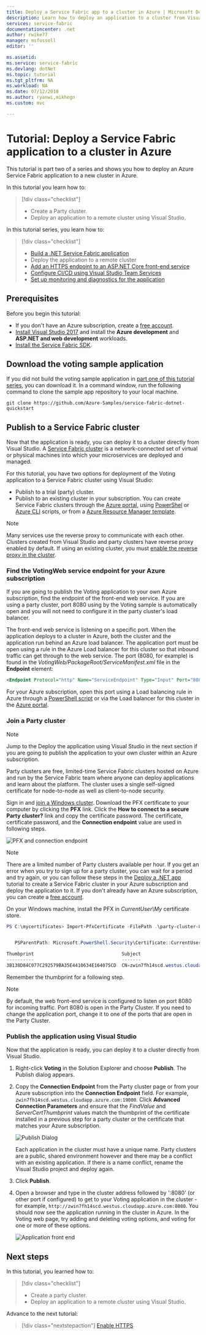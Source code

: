 ```yaml
---
title: Deploy a Service Fabric app to a cluster in Azure | Microsoft Docs
description: Learn how to deploy an application to a cluster from Visual Studio.
services: service-fabric
documentationcenter: .net
author: rwike77 
manager: msfussell 
editor: ''

ms.assetid:
ms.service: service-fabric
ms.devlang: dotNet
ms.topic: tutorial
ms.tgt_pltfrm: NA
ms.workload: NA
ms.date: 07/12/2018
ms.author: ryanwi,mikhegn
ms.custom: mvc

---
```

# Tutorial: Deploy a Service Fabric application to a cluster in Azure

This tutorial is part two of a series and shows you how to deploy an Azure Service Fabric application to a new cluster in Azure.

In this tutorial you learn how to:
> [!div class="checklist"]
> * Create a Party cluster.
> * Deploy an application to a remote cluster using Visual Studio.

In this tutorial series, you learn how to:
> [!div class="checklist"]
> * [Build a .NET Service Fabric application](service-fabric-tutorial-create-dotnet-app.md)
> * Deploy the application to a remote cluster
> * [Add an HTTPS endpoint to an ASP.NET Core front-end service](service-fabric-tutorial-dotnet-app-enable-https-endpoint.md)
> * [Configure CI/CD using Visual Studio Team Services](service-fabric-tutorial-deploy-app-with-cicd-vsts.md)
> * [Set up monitoring and diagnostics for the application](service-fabric-tutorial-monitoring-aspnet.md)

## Prerequisites

Before you begin this tutorial:

* If you don't have an Azure subscription, create a [free account](https://azure.microsoft.com/free/?WT.mc_id=A261C142F).
* [Install Visual Studio 2017](https://www.visualstudio.com/) and install the **Azure development** and **ASP.NET and web development** workloads.
* [Install the Service Fabric SDK](service-fabric-get-started.md).

## Download the voting sample application

If you did not build the voting sample application in [part one of this tutorial series](service-fabric-tutorial-create-dotnet-app.md), you can download it. In a command window, run the following command to clone the sample app repository to your local machine.

```git
git clone https://github.com/Azure-Samples/service-fabric-dotnet-quickstart
```

## Publish to a Service Fabric cluster

Now that the application is ready, you can deploy it to a cluster directly from Visual Studio. A [Service Fabric cluster](/service-fabric/service-fabric-deploy-anywhere.md) is a network-connected set of virtual or physical machines into which your microservices are deployed and managed.

For this tutorial, you have two options for deployment of the Voting application to a Service Fabric cluster using Visual Studio:

* Publish to a trial (party) cluster.
* Publish to an existing cluster in your subscription.  You can create Service Fabric clusters through the [Azure portal](https://portal.azure.com), using [PowerShel](./scripts/service-fabric-powershell-create-secure-cluster-cert.md) or [Azure CLI](./scripts/cli-create-cluster.md) scripts, or from a [Azure Resource Manager template](service-fabric-tutorial-create-vnet-and-windows-cluster.md).

> [!NOTE]
> Many services use the reverse proxy to communicate with each other. Clusters created from Visual Studio and party clusters have reverse proxy enabled by default.  If using an existing cluster, you must [enable the reverse proxy in the cluster](service-fabric-reverseproxy.md#setup-and-configuration).


### Find the VotingWeb service endpoint for your Azure subscription

If you are going to publish the Voting application to your own Azure subscription, find the endpoint of the front-end web service. If you are using a party cluster, port 8080 using by the Voting sample is automatically open and you will not need to configure it in the party cluster's load balancer.

The front-end web service is listening on a specific port.  When the application deploys to a cluster in Azure, both the cluster and the application run behind an Azure load balancer.  The application port must be open using a rule in the Azure Load balancer for this cluster so that inbound traffic can get through to the web service.  The port (8080, for example) is found in the *VotingWeb/PackageRoot/ServiceManifest.xml* file in the **Endpoint** element:

```xml
<Endpoint Protocol="http" Name="ServiceEndpoint" Type="Input" Port="8080" />
```

For your Azure subscription, open this port using a Load balancing rule in Azure through a [PowerShell script](./scripts/service-fabric-powershell-open-port-in-load-balancer.md) or via the Load balancer for this cluster in the [Azure portal](https://portal.azure.com).

### Join a Party cluster

> [!NOTE]
> Jump to the Deploy the application using Visual Studio in the next section if you are going to publish the application to your own cluster within an Azure subscription.

Party clusters are free, limited-time Service Fabric clusters hosted on Azure and run by the Service Fabric team where anyone can deploy applications and learn about the platform. The cluster uses a single self-signed certificate for node-to-node as well as client-to-node security.

Sign in and [join a Windows cluster](http://aka.ms/tryservicefabric). Download the PFX certificate to your computer by clicking the **PFX** link. Click the **How to connect to a secure Party cluster?** link and copy the certificate password. The certificate, certificate password, and the **Connection endpoint** value are used in following steps.

![PFX and connection endpoint](./media/service-fabric-quickstart-dotnet/party-cluster-cert.png)

> [!Note]
> There are a limited number of Party clusters available per hour. If you get an error when you try to sign up for a party cluster, you can wait for a period and try again, or you can follow these steps in the [Deploy a .NET app](https://docs.microsoft.com/azure/service-fabric/service-fabric-tutorial-deploy-app-to-party-cluster#deploy-the-sample-application) tutorial to create a Service Fabric cluster in your Azure subscription and deploy the application to it. If you don't already have an Azure subscription, you can create a [free account](https://azure.microsoft.com/free/?WT.mc_id=A261C142F).
>

On your Windows machine, install the PFX in *CurrentUser\My* certificate store.

```powershell
PS C:\mycertificates> Import-PfxCertificate -FilePath .\party-cluster-873689604-client-cert.pfx -CertStoreLocation Cert:\CurrentUser\My -Password (ConvertTo-SecureString 873689604 -AsPlainText -Force)


   PSParentPath: Microsoft.PowerShell.Security\Certificate::CurrentUser\My

Thumbprint                                Subject
----------                                -------
3B138D84C077C292579BA35E4410634E164075CD  CN=zwin7fh14scd.westus.cloudapp.azure.com
```

Remember the thumbprint for a following step.

> [!Note]
> By default, the web front-end service is configured to listen on port 8080 for incoming traffic. Port 8080 is open in the Party Cluster.  If you need to change the application port, change it to one of the ports that are open in the Party Cluster.
>

### Publish the application using Visual Studio

Now that the application is ready, you can deploy it to a cluster directly from Visual Studio.

1. Right-click **Voting** in the Solution Explorer and choose **Publish**. The Publish dialog appears.

2. Copy the **Connection Endpoint** from the Party cluster page or from your Azure subscription into the **Connection Endpoint** field. For example, `zwin7fh14scd.westus.cloudapp.azure.com:19000`. Click **Advanced Connection Parameters** and ensure that the *FindValue* and *ServerCertThumbprint* values match the thumbprint of the certificate installed in a previous step for a party cluster or the certificate that matches your Azure subscription.

    ![Publish Dialog](./media/service-fabric-quickstart-dotnet/publish-app.png)

    Each application in the cluster must have a unique name.  Party clusters are a public, shared environment however and there may be a conflict with an existing application.  If there is a name conflict, rename the Visual Studio project and deploy again.

3. Click **Publish**.

4. Open a browser and type in the cluster address followed by ':8080' (or other port if configured) to get to your Voting application in the cluster - for example, `http://zwin7fh14scd.westus.cloudapp.azure.com:8080`. You should now see the application running in the cluster in Azure. In the Voting web page, try adding and deleting voting options, and voting for one or more of these options.

    ![Application front end](./media/service-fabric-quickstart-dotnet/application-screenshot-new-azure.png)


## Next steps

In this tutorial, you learned how to:

> [!div class="checklist"]
> * Create a party cluster.
> * Deploy an application to a remote cluster using Visual Studio.

Advance to the next tutorial:
> [!div class="nextstepaction"]
> [Enable HTTPS](service-fabric-tutorial-dotnet-app-enable-https-endpoint.md)
